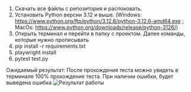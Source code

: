 1. Скачать все файлы с репозитория и распоковать.
2. Установить Python версии 3.12 и выше. (Windows: https://www.python.org/ftp/python/3.12.6/python-3.12.6-amd64.exe ; MacOs: https://www.python.org/downloads/release/python-3126/)
3. Открыть терминал и перейти в папку с проектом. Далее команды, которые нужно прописывать
  1. pip install -r requirements.txt
  2. playwright install
  3. pytest test.py

Ожидаемый результат: После прохождения теста можно увидеть в терминале 100% прохождение теста. При наличии ошибки, будет выведена ошибка
![Результат работы]([https://imgur.com/JbjuiO4](https://i.imgur.com/JbjuiO4.png))
